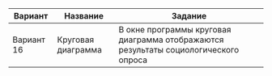 | Вариант    | Название | Задание |
| ---------- | ---------| ------- |
| Вариант 16 | Круговая диаграмма | В окне программы круговая диаграмма отображаются результаты социологического опроса |